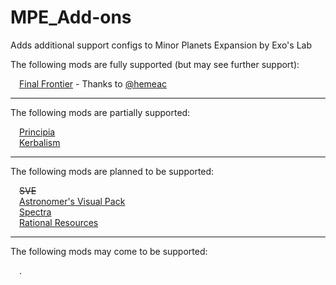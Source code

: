 # MPE_Add-ons
Adds additional support configs to Minor Planets Expansion by Exo's Lab

The following mods are fully supported (but may see further support):

 [Final Frontier](https://forum.kerbalspaceprogram.com/index.php?/topic/61065-1100-final-frontier-kerbal-individual-merits-1100-3485/) - Thanks to [@hemeac](https://forum.kerbalspaceprogram.com/index.php?/profile/59783-hemeac/)

***

The following mods are partially supported:

 [Principia](https://forum.kerbalspaceprogram.com/index.php?/topic/162200-wip181-191-principia%E2%80%94version-gallai-released-2020-07-20%E2%80%94n-body-and-extended-body-gravitation-axial-tilt/)  
 [Kerbalism](https://forum.kerbalspaceprogram.com/index.php?/topic/190382-15-19-kerbalism-39/)



***

The following mods are planned to be supported:

 ~~SVE~~  
 [Astronomer's Visual Pack](https://forum.kerbalspaceprogram.com/index.php?/topic/160878-ksp-110-astronomers-visual-pack-beyond-v405-july-19th-2020/)  
 [Spectra](https://forum.kerbalspaceprogram.com/index.php?/topic/159443-110-spectra-visual-compilation-140-jewel-ckan-force-1819-2nd-july-2020/)  
 [Rational Resources](https://forum.kerbalspaceprogram.com/index.php?/topic/184875-rational-resources-v170-july-03-2020/)


***

The following mods may come to be supported:

 .
